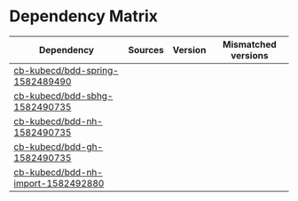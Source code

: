 # Dependency Matrix

Dependency | Sources | Version | Mismatched versions
---------- | ------- | ------- | -------------------
[cb-kubecd/bdd-spring-1582489490](https://github.com/cb-kubecd/bdd-spring-1582489490.git) |  | []() | 
[cb-kubecd/bdd-sbhg-1582490735](https://github.com/cb-kubecd/bdd-sbhg-1582490735.git) |  | []() | 
[cb-kubecd/bdd-nh-1582490735](https://github.com/cb-kubecd/bdd-nh-1582490735.git) |  | []() | 
[cb-kubecd/bdd-gh-1582490735](https://github.com/cb-kubecd/bdd-gh-1582490735.git) |  | []() | 
[cb-kubecd/bdd-nh-import-1582492880](https://github.com/cb-kubecd/bdd-nh-import-1582492880.git) |  | []() | 
